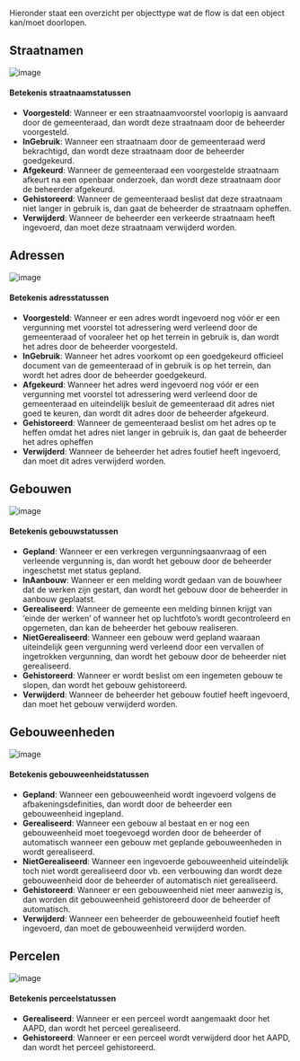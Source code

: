 Hieronder staat een overzicht per objecttype wat de flow is dat een object kan/moet doorlopen.

## Straatnamen
  
![image](https://user-images.githubusercontent.com/49196256/197489328-2bfea6b1-4f23-4ab2-ab1e-9f7d7c31ffc6.png)

#### Betekenis straatnaamstatussen
- **Voorgesteld**: Wanneer er een straatnaamvoorstel voorlopig is aanvaard door de gemeenteraad, dan wordt deze straatnaam door de beheerder voorgesteld. 
- **InGebruik**: Wanneer een straatnaam door de gemeenteraad werd bekrachtigd, dan wordt deze straatnaam door de beheerder goedgekeurd. 
- **Afgekeurd**: Wanneer de gemeenteraad een voorgestelde straatnaam afkeurt na een openbaar onderzoek, dan wordt deze straatnaam door de beheerder afgekeurd. 
-	**Gehistoreerd**: Wanneer de gemeenteraad beslist dat deze straatnaam niet langer in gebruik is, dan gaat de beheerder de straatnaam opheffen. 
-	**Verwijderd**: Wanneer de beheerder een verkeerde straatnaam heeft ingevoerd, dan moet deze straatnaam verwijderd worden.

 
## Adressen
 
![image](https://user-images.githubusercontent.com/49196256/197489432-41f09dff-4dda-4ca3-86ab-348245b64169.png)

#### Betekenis adresstatussen
-	**Voorgesteld**: Wanneer er een adres wordt ingevoerd nog vóór er een vergunning met voorstel tot adressering werd verleend door de gemeenteraad of vooraleer het op het terrein in gebruik is, dan wordt het adres door de beheerder voorgesteld. 
-	**InGebruik**: Wanneer het adres voorkomt op een goedgekeurd officieel document van de gemeenteraad of in gebruik is op het terrein, dan wordt het adres door de beheerder goedgekeurd.
-	**Afgekeurd**: Wanneer het adres werd ingevoerd nog vóór er een vergunning met voorstel tot adressering werd verleend door de gemeenteraad en uiteindelijk besluit de gemeenteraad dit adres niet goed te keuren, dan wordt dit adres door de beheerder afgekeurd.
-	**Gehistoreerd**: Wanneer de gemeenteraad beslist om het adres op te heffen omdat het adres niet langer in gebruik is, dan gaat de beheerder het adres opheffen
-	**Verwijderd**: Wanneer de beheerder het adres foutief heeft ingevoerd, dan moet dit adres verwijderd worden. 


## Gebouwen
  
![image](https://user-images.githubusercontent.com/49196256/224642440-2fbda61d-b8b3-4384-8527-4e2e005ef3b3.png)

#### Betekenis gebouwstatussen
-	**Gepland**: Wanneer er een verkregen vergunningsaanvraag of een verleende vergunning is, dan wordt het gebouw door de beheerder ingeschetst met status gepland. 
-	**InAanbouw**: Wanneer er een melding wordt gedaan van de bouwheer dat de werken zijn gestart, dan wordt het gebouw door de beheerder in aanbouw geplaatst. 
-	**Gerealiseerd**: Wanneer de gemeente een melding binnen krijgt van ‘einde der werken’ of wanneer het op luchtfoto’s wordt gecontroleerd en opgemeten, dan kan de beheerder het gebouw realiseren. 
-	**NietGerealiseerd**: Wanneer een gebouw werd gepland waaraan uiteindelijk geen vergunning werd verleend door een vervallen of ingetrokken vergunning, dan wordt het gebouw door de beheerder niet gerealiseerd. 
-	**Gehistoreerd**: Wanneer er wordt beslist om een ingemeten gebouw te slopen, dan wordt het gebouw gehistoreerd. 
-	**Verwijderd**: Wanneer de beheerder het gebouw foutief heeft ingevoerd, dan moet het gebouw verwijderd worden. 


## Gebouweenheden
  
![image](https://user-images.githubusercontent.com/49196256/197179965-0ba75a23-0ee1-42b7-86ad-3e04ab34f890.png)

#### Betekenis gebouweenheidstatussen
-	**Gepland**: Wanneer een gebouweenheid wordt ingevoerd volgens de afbakeningsdefinities, dan wordt door de beheerder een gebouweenheid ingepland. 
-	**Gerealiseerd**: Wanneer een gebouw al bestaat en er nog een gebouweenheid moet toegevoegd worden door de beheerder of automatisch wanneer een gebouw met geplande gebouweenheden in wordt gerealiseerd.  
-	**NietGerealiseerd**: Wanneer een ingevoerde gebouweenheid uiteindelijk toch niet wordt gerealiseerd door vb. een verbouwing dan wordt deze gebouweenheid door de beheerder of automatisch niet gerealiseerd. 
-	**Gehistoreerd**: Wanneer er een gebouweenheid niet meer aanwezig is, dan worden dit gebouweenheid gehistoreerd door de beheerder of automatisch.
-	**Verwijderd**: Wanneer een beheerder de gebouweenheid foutief heeft ingevoerd, dan moet de gebouweenheid verwijderd worden. 

 
## Percelen
 
 ![image](https://user-images.githubusercontent.com/49196256/211315191-f58977a6-66e2-4cc8-86f9-8139da3b4299.png)

 #### Betekenis perceelstatussen
-	**Gerealiseerd**: Wanneer er een perceel wordt aangemaakt door het AAPD, dan wordt het perceel gerealiseerd.
-	**Gehistoreerd**: Wanneer er een perceel wordt verwijderd door het AAPD, dan wordt het perceel gehistoreerd. 
